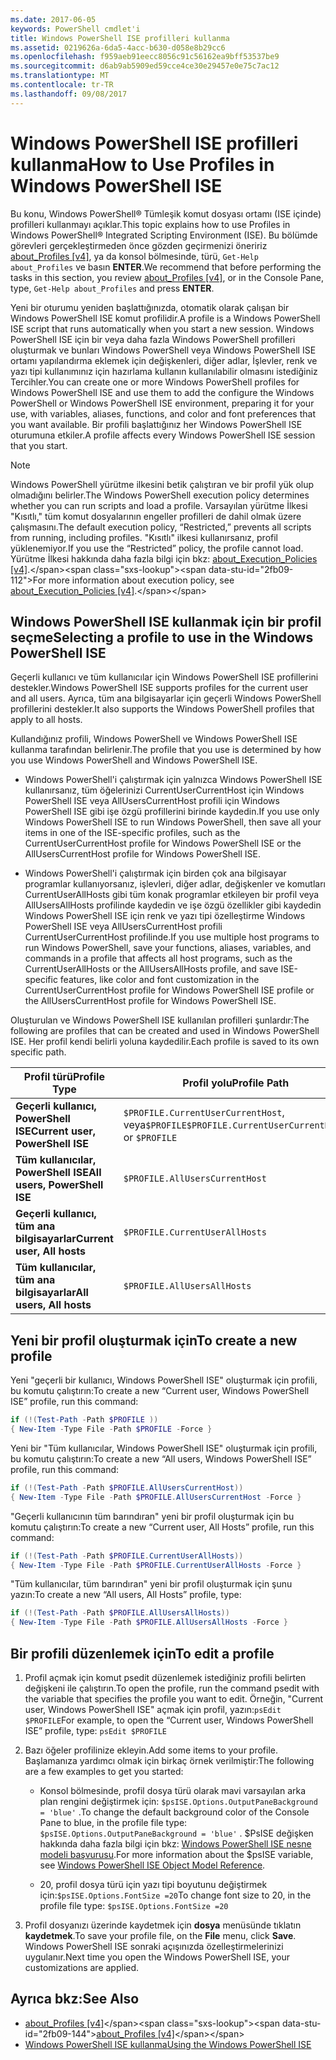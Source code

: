 ```yaml
---
ms.date: 2017-06-05
keywords: PowerShell cmdlet'i
title: Windows PowerShell ISE profilleri kullanma
ms.assetid: 0219626a-6da5-4acc-b630-d058e8b29cc6
ms.openlocfilehash: f959aeb91eecc8056c91c56162ea9bff53537be9
ms.sourcegitcommit: d6ab9ab5909ed59cce4ce30e29457e0e75c7ac12
ms.translationtype: MT
ms.contentlocale: tr-TR
ms.lasthandoff: 09/08/2017
---
```

# <a name="how-to-use-profiles-in-windows-powershell-ise"></a><span data-ttu-id="2fb09-103">Windows PowerShell ISE profilleri kullanma</span><span class="sxs-lookup"><span data-stu-id="2fb09-103">How to Use Profiles in Windows PowerShell ISE</span></span>
<span data-ttu-id="2fb09-104">Bu konu, Windows PowerShell® Tümleşik komut dosyası ortamı (ISE içinde) profilleri kullanmayı açıklar.</span><span class="sxs-lookup"><span data-stu-id="2fb09-104">This topic explains how to use Profiles in Windows PowerShell® Integrated Scripting Environment (ISE).</span></span> <span data-ttu-id="2fb09-105">Bu bölümde görevleri gerçekleştirmeden önce gözden geçirmenizi öneririz [about_Profiles [v4]](https://technet.microsoft.com/library/e1d9e30a-70cc-4f36-949f-fc7cd96b4054(v=wps.630)), ya da konsol bölmesinde, türü, `Get-Help about_Profiles` ve basın **ENTER**.</span><span class="sxs-lookup"><span data-stu-id="2fb09-105">We recommend that before performing the tasks in this section, you review [about_Profiles [v4]](https://technet.microsoft.com/library/e1d9e30a-70cc-4f36-949f-fc7cd96b4054(v=wps.630)), or in the Console Pane, type, `Get-Help about_Profiles` and press **ENTER**.</span></span>

<span data-ttu-id="2fb09-106">Yeni bir oturumu yeniden başlattığınızda, otomatik olarak çalışan bir Windows PowerShell ISE komut profilidir.</span><span class="sxs-lookup"><span data-stu-id="2fb09-106">A profile is a Windows PowerShell ISE script that runs automatically when you start a new session.</span></span>  <span data-ttu-id="2fb09-107">Windows PowerShell ISE için bir veya daha fazla Windows PowerShell profilleri oluşturmak ve bunları Windows PowerShell veya Windows PowerShell ISE ortamı yapılandırma eklemek için değişkenleri, diğer adlar, İşlevler, renk ve yazı tipi kullanımınız için hazırlama kullanın kullanılabilir olmasını istediğiniz Tercihler.</span><span class="sxs-lookup"><span data-stu-id="2fb09-107">You can create one or more Windows PowerShell profiles for Windows PowerShell ISE and use them to add the configure the Windows PowerShell or Windows PowerShell ISE environment, preparing it for your use, with variables, aliases, functions, and color and font preferences that you want available.</span></span> <span data-ttu-id="2fb09-108">Bir profili başlattığınız her Windows PowerShell ISE oturumuna etkiler.</span><span class="sxs-lookup"><span data-stu-id="2fb09-108">A profile affects every Windows PowerShell ISE session that you start.</span></span>

> [!NOTE]
> <span data-ttu-id="2fb09-109">Windows PowerShell yürütme ilkesini betik çalıştıran ve bir profil yük olup olmadığını belirler.</span><span class="sxs-lookup"><span data-stu-id="2fb09-109">The Windows PowerShell execution policy determines whether you can run scripts and load a profile.</span></span> <span data-ttu-id="2fb09-110">Varsayılan yürütme İlkesi "Kısıtlı," tüm komut dosyalarının engeller profilleri de dahil olmak üzere çalışmasını.</span><span class="sxs-lookup"><span data-stu-id="2fb09-110">The default execution policy, “Restricted,” prevents all scripts from running, including profiles.</span></span> <span data-ttu-id="2fb09-111">"Kısıtlı" ilkesi kullanırsanız, profil yüklenemiyor.</span><span class="sxs-lookup"><span data-stu-id="2fb09-111">If you use the “Restricted” policy, the profile cannot load.</span></span> <span data-ttu-id="2fb09-112">Yürütme İlkesi hakkında daha fazla bilgi için bkz: [about_Execution_Policies [v4]](https://technet.microsoft.com/library/347708dc-1515-4d74-978b-8334603472e6(v=wps.630)).</span><span class="sxs-lookup"><span data-stu-id="2fb09-112">For more information about execution policy, see [about_Execution_Policies [v4]](https://technet.microsoft.com/library/347708dc-1515-4d74-978b-8334603472e6(v=wps.630)).</span></span>

## <a name="selecting-a-profile-to-use-in-the-windows-powershell-ise"></a><span data-ttu-id="2fb09-113">Windows PowerShell ISE kullanmak için bir profil seçme</span><span class="sxs-lookup"><span data-stu-id="2fb09-113">Selecting a profile to use in the Windows PowerShell ISE</span></span>
<span data-ttu-id="2fb09-114">Geçerli kullanıcı ve tüm kullanıcılar için Windows PowerShell ISE profillerini destekler.</span><span class="sxs-lookup"><span data-stu-id="2fb09-114">Windows PowerShell ISE supports profiles for the current user and all users.</span></span> <span data-ttu-id="2fb09-115">Ayrıca, tüm ana bilgisayarlar için geçerli Windows PowerShell profillerini destekler.</span><span class="sxs-lookup"><span data-stu-id="2fb09-115">It also supports the Windows PowerShell profiles that apply to all hosts.</span></span>

<span data-ttu-id="2fb09-116">Kullandığınız profili, Windows PowerShell ve Windows PowerShell ISE kullanma tarafından belirlenir.</span><span class="sxs-lookup"><span data-stu-id="2fb09-116">The profile that you use is determined by how you use Windows PowerShell and Windows PowerShell ISE.</span></span>

- <span data-ttu-id="2fb09-117">Windows PowerShell'i çalıştırmak için yalnızca Windows PowerShell ISE kullanırsanız, tüm öğelerinizi CurrentUserCurrentHost için Windows PowerShell ISE veya AllUsersCurrentHost profili için Windows PowerShell ISE gibi işe özgü profillerini birinde kaydedin.</span><span class="sxs-lookup"><span data-stu-id="2fb09-117">If you use only Windows PowerShell ISE to run Windows PowerShell, then save all your items in one of the ISE-specific profiles, such as the CurrentUserCurrentHost profile for Windows PowerShell ISE or the AllUsersCurrentHost profile for Windows PowerShell ISE.</span></span>

- <span data-ttu-id="2fb09-118">Windows PowerShell'i çalıştırmak için birden çok ana bilgisayar programlar kullanıyorsanız, işlevleri, diğer adlar, değişkenler ve komutları CurrentUserAllHosts gibi tüm konak programlar etkileyen bir profil veya AllUsersAllHosts profilinde kaydedin ve işe özgü özellikler gibi kaydedin Windows PowerShell ISE için renk ve yazı tipi özelleştirme Windows PowerShell ISE veya AllUsersCurrentHost profili CurrentUserCurrentHost profilinde.</span><span class="sxs-lookup"><span data-stu-id="2fb09-118">If you use multiple host programs to run Windows PowerShell, save your functions, aliases, variables, and commands in a profile that affects all host programs, such as the CurrentUserAllHosts or the AllUsersAllHosts profile, and save ISE-specific features, like color and font customization in the CurrentUserCurrentHost profile for Windows PowerShell ISE profile or the AllUsersCurrentHost profile for Windows PowerShell ISE.</span></span>

<span data-ttu-id="2fb09-119">Oluşturulan ve Windows PowerShell ISE kullanılan profilleri şunlardır:</span><span class="sxs-lookup"><span data-stu-id="2fb09-119">The following are profiles that can be created and used in Windows PowerShell ISE.</span></span> <span data-ttu-id="2fb09-120">Her profil kendi belirli yoluna kaydedilir.</span><span class="sxs-lookup"><span data-stu-id="2fb09-120">Each profile is saved to its own specific path.</span></span>

| <span data-ttu-id="2fb09-121">Profil türü</span><span class="sxs-lookup"><span data-stu-id="2fb09-121">Profile Type</span></span> | <span data-ttu-id="2fb09-122">Profil yolu</span><span class="sxs-lookup"><span data-stu-id="2fb09-122">Profile Path</span></span> |
| --- | --- |
| <span data-ttu-id="2fb09-123">**Geçerli kullanıcı, PowerShell ISE**</span><span class="sxs-lookup"><span data-stu-id="2fb09-123">**Current user, PowerShell ISE**</span></span>| <span data-ttu-id="2fb09-124">`$PROFILE.CurrentUserCurrentHost`, veya`$PROFILE`</span><span class="sxs-lookup"><span data-stu-id="2fb09-124">`$PROFILE.CurrentUserCurrentHost`, or `$PROFILE`</span></span> |
| <span data-ttu-id="2fb09-125">**Tüm kullanıcılar, PowerShell ISE**</span><span class="sxs-lookup"><span data-stu-id="2fb09-125">**All users, PowerShell ISE**</span></span>| `$PROFILE.AllUsersCurrentHost` |
| <span data-ttu-id="2fb09-126">**Geçerli kullanıcı, tüm ana bilgisayarlar**</span><span class="sxs-lookup"><span data-stu-id="2fb09-126">**Current user, All hosts**</span></span>| `$PROFILE.CurrentUserAllHosts` |
| <span data-ttu-id="2fb09-127">**Tüm kullanıcılar, tüm ana bilgisayarlar**</span><span class="sxs-lookup"><span data-stu-id="2fb09-127">**All users, All hosts**</span></span> | `$PROFILE.AllUsersAllHosts` |

## <a name="to-create-a-new-profile"></a><span data-ttu-id="2fb09-128">Yeni bir profil oluşturmak için</span><span class="sxs-lookup"><span data-stu-id="2fb09-128">To create a new profile</span></span>
<span data-ttu-id="2fb09-129">Yeni "geçerli bir kullanıcı, Windows PowerShell ISE" oluşturmak için profili, bu komutu çalıştırın:</span><span class="sxs-lookup"><span data-stu-id="2fb09-129">To create a new “Current user, Windows PowerShell ISE” profile, run this command:</span></span>

```powershell
if (!(Test-Path -Path $PROFILE )) 
{ New-Item -Type File -Path $PROFILE -Force }
```

<span data-ttu-id="2fb09-130">Yeni bir "Tüm kullanıcılar, Windows PowerShell ISE" oluşturmak için profili, bu komutu çalıştırın:</span><span class="sxs-lookup"><span data-stu-id="2fb09-130">To create a new “All users, Windows PowerShell ISE” profile, run this command:</span></span>

```powershell
if (!(Test-Path -Path $PROFILE.AllUsersCurrentHost)) 
{ New-Item -Type File -Path $PROFILE.AllUsersCurrentHost -Force }
```

<span data-ttu-id="2fb09-131">"Geçerli kullanıcının tüm barındıran" yeni bir profil oluşturmak için bu komutu çalıştırın:</span><span class="sxs-lookup"><span data-stu-id="2fb09-131">To create a new “Current user, All Hosts” profile, run this command:</span></span>

```powershell
if (!(Test-Path -Path $PROFILE.CurrentUserAllHosts)) 
{ New-Item -Type File -Path $PROFILE.CurrentUserAllHosts -Force }
```

<span data-ttu-id="2fb09-132">"Tüm kullanıcılar, tüm barındıran" yeni bir profil oluşturmak için şunu yazın:</span><span class="sxs-lookup"><span data-stu-id="2fb09-132">To create a new “All users, All Hosts” profile, type:</span></span>

```powershell
if (!(Test-Path -Path $PROFILE.AllUsersAllHosts)) 
{ New-Item -Type File -Path $PROFILE.AllUsersAllHosts -Force }
```

## <a name="to-edit-a-profile"></a><span data-ttu-id="2fb09-133">Bir profili düzenlemek için</span><span class="sxs-lookup"><span data-stu-id="2fb09-133">To edit a profile</span></span>

1. <span data-ttu-id="2fb09-134">Profil açmak için komut psedit düzenlemek istediğiniz profili belirten değişkeni ile çalıştırın.</span><span class="sxs-lookup"><span data-stu-id="2fb09-134">To open the profile, run the command psedit with the variable that specifies the profile you want to edit.</span></span> <span data-ttu-id="2fb09-135">Örneğin, "Current user, Windows PowerShell ISE" açmak için profil, yazın:`psEdit $PROFILE`</span><span class="sxs-lookup"><span data-stu-id="2fb09-135">For example, to open the “Current user, Windows PowerShell ISE” profile, type: `psEdit $PROFILE`</span></span>

2. <span data-ttu-id="2fb09-136">Bazı öğeler profilinize ekleyin.</span><span class="sxs-lookup"><span data-stu-id="2fb09-136">Add some items to your profile.</span></span> <span data-ttu-id="2fb09-137">Başlamanıza yardımcı olmak için birkaç örnek verilmiştir:</span><span class="sxs-lookup"><span data-stu-id="2fb09-137">The following are a few examples to get you started:</span></span>

    -   <span data-ttu-id="2fb09-138">Konsol bölmesinde, profil dosya türü olarak mavi varsayılan arka plan rengini değiştirmek için: `$psISE.Options.OutputPaneBackground = 'blue'` .</span><span class="sxs-lookup"><span data-stu-id="2fb09-138">To change the default background color of the Console Pane to blue, in the profile file type: `$psISE.Options.OutputPaneBackground = 'blue'` .</span></span> <span data-ttu-id="2fb09-139">$PsISE değişken hakkında daha fazla bilgi için bkz: [Windows PowerShell ISE nesne modeli başvurusu](The-ISE-Object-Model-Hierarchy.md).</span><span class="sxs-lookup"><span data-stu-id="2fb09-139">For more information about the $psISE variable, see [Windows PowerShell ISE Object Model Reference](The-ISE-Object-Model-Hierarchy.md).</span></span>

    -   <span data-ttu-id="2fb09-140">20, profil dosya türü için yazı tipi boyutunu değiştirmek için:`$psISE.Options.FontSize =20`</span><span class="sxs-lookup"><span data-stu-id="2fb09-140">To change font size to 20, in the profile file type: `$psISE.Options.FontSize =20`</span></span>

3. <span data-ttu-id="2fb09-141">Profil dosyanızı üzerinde kaydetmek için **dosya** menüsünde tıklatın **kaydetmek**.</span><span class="sxs-lookup"><span data-stu-id="2fb09-141">To save your profile file, on the **File** menu, click **Save**.</span></span> <span data-ttu-id="2fb09-142">Windows PowerShell ISE sonraki açışınızda özelleştirmelerinizi uygulanır.</span><span class="sxs-lookup"><span data-stu-id="2fb09-142">Next time you open the Windows PowerShell ISE, your customizations are applied.</span></span>

## <a name="see-also"></a><span data-ttu-id="2fb09-143">Ayrıca bkz:</span><span class="sxs-lookup"><span data-stu-id="2fb09-143">See Also</span></span>
- <span data-ttu-id="2fb09-144">[about_Profiles [v4]](https://technet.microsoft.com/library/e1d9e30a-70cc-4f36-949f-fc7cd96b4054(v=wps.630))</span><span class="sxs-lookup"><span data-stu-id="2fb09-144">[about_Profiles [v4]](https://technet.microsoft.com/library/e1d9e30a-70cc-4f36-949f-fc7cd96b4054(v=wps.630))</span></span>
- [<span data-ttu-id="2fb09-145">Windows PowerShell ISE kullanma</span><span class="sxs-lookup"><span data-stu-id="2fb09-145">Using the Windows PowerShell ISE</span></span>](Using-the-Windows-PowerShell-ISE.md)

